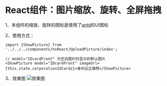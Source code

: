 # React组件：图片缩放、旋转、全屏拖拽
1、本组件的缩放、旋转的图标是使用了[antd](https://ant.design/components/icon-cn/)的UI图标

2、使用方式：
```
import {ShowPicture} from '../../../components/hsReact/UploadPicture/index';

// model="IDcardFront" 为空白图片时显示的默认图片
<ShowPicture model="IDcardFront" imageUrl={this.state.corporationIdCardz}>身份证正面照</ShowPicture>
```

3、效果图
![效果图](https://github.com/panyefan/ShowPicture/blob/master/2017-11-22_110025.png)
